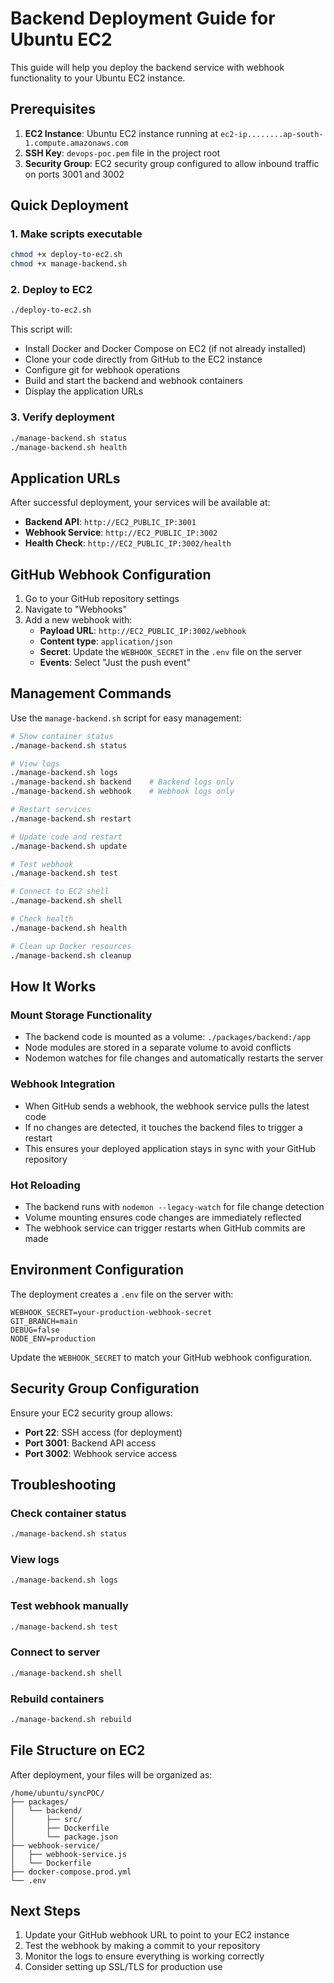 # Backend Deployment Guide for Ubuntu EC2

This guide will help you deploy the backend service with webhook functionality to your Ubuntu EC2 instance.

## Prerequisites

1. **EC2 Instance**: Ubuntu EC2 instance running at `ec2-ip........ap-south-1.compute.amazonaws.com`
2. **SSH Key**: `devops-poc.pem` file in the project root
3. **Security Group**: EC2 security group configured to allow inbound traffic on ports 3001 and 3002

## Quick Deployment

### 1. Make scripts executable
```bash
chmod +x deploy-to-ec2.sh
chmod +x manage-backend.sh
```

### 2. Deploy to EC2
```bash
./deploy-to-ec2.sh
```

This script will:
- Install Docker and Docker Compose on EC2 (if not already installed)
- Clone your code directly from GitHub to the EC2 instance
- Configure git for webhook operations
- Build and start the backend and webhook containers
- Display the application URLs

### 3. Verify deployment
```bash
./manage-backend.sh status
./manage-backend.sh health
```

## Application URLs

After successful deployment, your services will be available at:

- **Backend API**: `http://EC2_PUBLIC_IP:3001`
- **Webhook Service**: `http://EC2_PUBLIC_IP:3002`
- **Health Check**: `http://EC2_PUBLIC_IP:3002/health`

## GitHub Webhook Configuration

1. Go to your GitHub repository settings
2. Navigate to "Webhooks"
3. Add a new webhook with:
   - **Payload URL**: `http://EC2_PUBLIC_IP:3002/webhook`
   - **Content type**: `application/json`
   - **Secret**: Update the `WEBHOOK_SECRET` in the `.env` file on the server
   - **Events**: Select "Just the push event"

## Management Commands

Use the `manage-backend.sh` script for easy management:

```bash
# Show container status
./manage-backend.sh status

# View logs
./manage-backend.sh logs
./manage-backend.sh backend    # Backend logs only
./manage-backend.sh webhook    # Webhook logs only

# Restart services
./manage-backend.sh restart

# Update code and restart
./manage-backend.sh update

# Test webhook
./manage-backend.sh test

# Connect to EC2 shell
./manage-backend.sh shell

# Check health
./manage-backend.sh health

# Clean up Docker resources
./manage-backend.sh cleanup
```

## How It Works

### Mount Storage Functionality
- The backend code is mounted as a volume: `./packages/backend:/app`
- Node modules are stored in a separate volume to avoid conflicts
- Nodemon watches for file changes and automatically restarts the server

### Webhook Integration
- When GitHub sends a webhook, the webhook service pulls the latest code
- If no changes are detected, it touches the backend files to trigger a restart
- This ensures your deployed application stays in sync with your GitHub repository

### Hot Reloading
- The backend runs with `nodemon --legacy-watch` for file change detection
- Volume mounting ensures code changes are immediately reflected
- The webhook service can trigger restarts when GitHub commits are made

## Environment Configuration

The deployment creates a `.env` file on the server with:

```env
WEBHOOK_SECRET=your-production-webhook-secret
GIT_BRANCH=main
DEBUG=false
NODE_ENV=production
```

Update the `WEBHOOK_SECRET` to match your GitHub webhook configuration.

## Security Group Configuration

Ensure your EC2 security group allows:

- **Port 22**: SSH access (for deployment)
- **Port 3001**: Backend API access
- **Port 3002**: Webhook service access

## Troubleshooting

### Check container status
```bash
./manage-backend.sh status
```

### View logs
```bash
./manage-backend.sh logs
```

### Test webhook manually
```bash
./manage-backend.sh test
```

### Connect to server
```bash
./manage-backend.sh shell
```

### Rebuild containers
```bash
./manage-backend.sh rebuild
```

## File Structure on EC2

After deployment, your files will be organized as:

```
/home/ubuntu/syncPOC/
├── packages/
│   └── backend/
│       ├── src/
│       ├── Dockerfile
│       └── package.json
├── webhook-service/
│   ├── webhook-service.js
│   └── Dockerfile
├── docker-compose.prod.yml
└── .env
```

## Next Steps

1. Update your GitHub webhook URL to point to your EC2 instance
2. Test the webhook by making a commit to your repository
3. Monitor the logs to ensure everything is working correctly
4. Consider setting up SSL/TLS for production use

